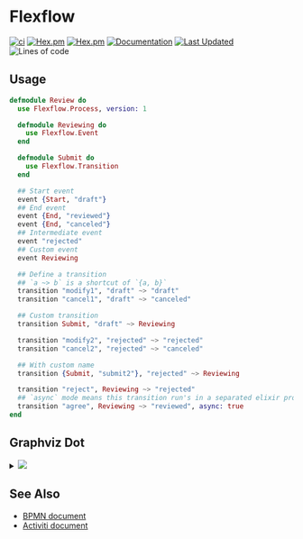 # Flexflow

[![ci](https://github.com/clszzyh/flexflow/workflows/ci/badge.svg)](https://github.com/clszzyh/flexflow/actions)
[![Hex.pm](https://img.shields.io/hexpm/v/flexflow)](http://hex.pm/packages/flexflow)
[![Hex.pm](https://img.shields.io/hexpm/dt/flexflow)](http://hex.pm/packages/flexflow)
[![Documentation](https://img.shields.io/badge/hexdocs-latest-blue.svg)](https://hexdocs.pm/flexflow/readme.html)
[![Last Updated](https://img.shields.io/github/last-commit/clszzyh/flexflow.svg)](https://github.com/clszzyh/flexflow/commits/master)
![Lines of code](https://img.shields.io/tokei/lines/github/clszzyh/flexflow)

<!-- MDOC -->

## Usage

```elixir
defmodule Review do
  use Flexflow.Process, version: 1

  defmodule Reviewing do
    use Flexflow.Event
  end

  defmodule Submit do
    use Flexflow.Transition
  end

  ## Start event
  event {Start, "draft"}
  ## End event
  event {End, "reviewed"}
  event {End, "canceled"}
  ## Intermediate event
  event "rejected"
  ## Custom event
  event Reviewing

  ## Define a transition
  ## `a ~> b` is a shortcut of `{a, b}`
  transition "modify1", "draft" ~> "draft"
  transition "cancel1", "draft" ~> "canceled"

  ## Custom transition
  transition Submit, "draft" ~> Reviewing

  transition "modify2", "rejected" ~> "rejected"
  transition "cancel2", "rejected" ~> "canceled"

  ## With custom name
  transition {Submit, "submit2"}, "rejected" ~> Reviewing

  transition "reject", Reviewing ~> "rejected"
  ## `async` mode means this transition run's in a separated elixir process.
  transition "agree", Reviewing ~> "reviewed", async: true
end
```

<!-- MDOC -->

## Graphviz Dot

<details>
<summary><img src="https://g.gravizo.com/source/custom_mark?https%3A%2F%2Fraw.githubusercontent.com%2Fclszzyh%2Fflexflow%2Fmaster%2FREADME.md"></summary>

```dot
// custom_mark
digraph review {
  size ="4,4";
  draft [label="draft",shape=doublecircle,color=".7 .3 1.0"];
  reviewed [label="reviewed",shape=circle,color=red];
  canceled [label="canceled",shape=circle,color=red];
  rejected [label="rejected",shape=box];
  reviewing [label="reviewing",shape=box];
  draft -> draft [label="modify1",color=blue];
  draft -> canceled [label="cancel1"];
  draft -> reviewing [label="submit_draft"];
  rejected -> rejected [label="modify2",color=blue];
  rejected -> canceled [label="cancel2"];
  rejected -> reviewing [label="submit2"];
  reviewing -> rejected [label="reject"];
  reviewing -> reviewed [label="agree",style=bold,color=red];
}
// custom_mark
```
</details>

## See Also

* [BPMN document](https://www.omg.org/spec/BPMN/2.0/PDF)
* [Activiti document](http://www.mossle.com/docs/activiti/index.html#bpmn20)
